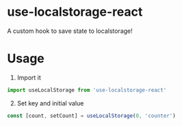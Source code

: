 # use-localstorage-react
A custom hook to save state to localstorage!

# Usage

1. Import it
```js
import useLocalStorage from 'use-localstorage-react'
```

2. Set key and initial value

```js
const [count, setCount] = useLocalStorage(0, 'counter')
```